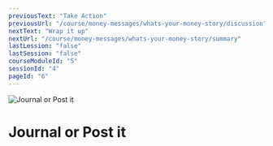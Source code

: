 ```yaml
---
previousText: "Take Action"
previousUrl: "/course/money-messages/whats-your-money-story/discussion"
nextText: "Wrap it up"
nextUrl: "/course/money-messages/whats-your-money-story/summary"
lastLession: "false"
lastSession: "false"
courseModuleId: "5"
sessionId: "4"
pageId: "6"
---
```



![Journal or Post it](/assets/img/journal-it.png)
# Journal or Post it
<!-- <sparkle-quiz question-id="111"></sparkle-quiz> -->
<sparkle-feed-post assignment-name="Describe the highlights of your experiences with money and share how you felt about them." ></sparkle-feed-post>
